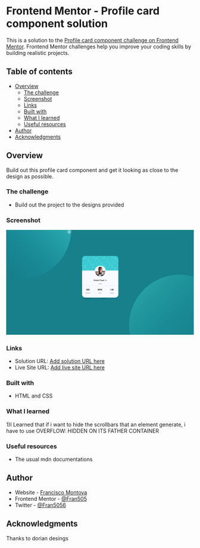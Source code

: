 # Frontend Mentor - Profile card component solution

This is a solution to the [Profile card component challenge on Frontend Mentor](https://www.frontendmentor.io/challenges/profile-card-component-cfArpWshJ). Frontend Mentor challenges help you improve your coding skills by building realistic projects. 

## Table of contents

- [Overview](#overview)
  - [The challenge](#the-challenge)
  - [Screenshot](#screenshot)
  - [Links](#links)
  - [Built with](#built-with)
  - [What I learned](#what-i-learned)
  - [Useful resources](#useful-resources)
- [Author](#author)
- [Acknowledgments](#acknowledgments)


## Overview

Build out this profile card component and get it looking as close to the design as possible.

### The challenge

- Build out the project to the designs provided

### Screenshot

![](design\solution-screenshot.PNG)




### Links

- Solution URL: [Add solution URL here](https://your-solution-url.com)
- Live Site URL: [Add live site URL here](https://your-live-site-url.com)


### Built with

- HTML and CSS 


### What I learned

1)I Learned that if i want to hide the scrollbars that an element generate, i have to use OVERFLOW: HIDDEN ON ITS FATHER CONTAINER

### Useful resources

- The usual mdn documentations

## Author

- Website - [Francisco Montoya](https://www.linkedin.com/in/francisco-montoya-467a781b5/)
- Frontend Mentor - [@Fran505](https://www.frontendmentor.io/profile/Fran505)
- Twitter - [@Fran5056](https://www.twitter.com/Fran5056)

## Acknowledgments

Thanks to dorian desings
